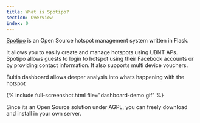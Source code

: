 ```yaml
---
title: What is Spotipo?
section: Overview
index: 0
---
```


[Spotipo](https://www.spotipo.com) is an Open Source hotspot management system written in Flask.

It allows you to  easily create and manage hotspots using UBNT APs. Spotipo allows guests to login to hotspot using their Facebook accounts or by providing contact information. It also supports multi device vouchers.

Bultin dashboard allows deeper analysis into whats happening with the hotspot



{% include full-screenshot.html file="dashboard-demo.gif" %}


Since its an Open Source solution under AGPL, you can freely download and install in your own server.
